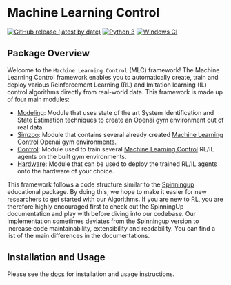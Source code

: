 # Machine Learning Control

[![GitHub release (latest by date)](https://img.shields.io/github/v/release/rickstaa/machine-learning-control)](https://github.com/rickstaa/panda-autograsp/releases)
[![Python 3](https://img.shields.io/badge/Python-3.8%20%7C%203.7%20%7C%203.6%20%7C%203.5%20-green)](https://www.python.org/)
[![Windows CI](https://github.com/rickstaa/machine-learning-control/workflows/MLC%20CI/badge.svg)](https://github.com/rickstaa/machine-learning-control/actions?query=workflow%3A%22MLC+CI%22)

## Package Overview

Welcome to the `Machine Learning Control` (MLC) framework! The Machine Learning Control framework enables
you to automatically create, train and deploy various Reinforcement Learning (RL) and
Imitation learning (IL) control algorithms directly from real-world data. This framework
is made up of four main modules:

* [Modeling](./machine_learning_control/modeling): Module that uses state of the art System Identification and State Estimation techniques to create an Openai gym environment out of real data.
* [Simzoo](https://github.com/rickstaa/simzoo): Module that contains several already created [Machine Learning Control](https://rickstaa.github.io/machine-learning-control/simzoo/simzoo.html) Openai gym environments.
* [Control](./machine_learning_control/control): Module used to train several [Machine Learning Control](https://rickstaa.github.io/machine-learning-control/control/control.html) RL/IL agents on the built gym environments.
* [Hardware](./machine_learning_control/hardware): Module that can be used to deploy the trained RL/IL agents onto the hardware of your choice.

This framework follows a code structure similar to the [Spinningup](https://spinningup.openai.com/en/latest/) educational package. By doing this, we hope to make it easier for new researchers to get started with our Algorithms. If you are new to RL, you are therefore highly encouraged first to check out the SpinningUp documentation and play with before diving into our codebase. Our implementation sometimes deviates from the [Spinningup](https://spinningup.openai.com/en/latest/) version to increase code maintainability, extensibility and readability. You can find a list of the main differences in the documentations.

## Installation and Usage

Please see the [docs](https://rickstaa.github.io/machine-learning-control/) for installation and usage instructions.
